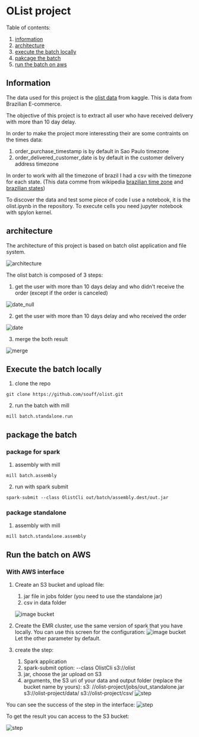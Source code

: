 # OList project

Table of contents:

1. [information](#information)
2. [architecture](#architecture)
3. [execute the batch locally](#execute-the-batch-locally)
4. [pakcage the batch](#package-the-batch)
5. [run the batch on aws](#run-the-batch-on-aws)

## Information

The data used for this project is the [olist data](https://www.kaggle.com/olistbr/brazilian-ecommerce) from kaggle. This
is data from Brazilian E-commerce.

The objective of this project is to extract all user who have received delivery with more than 10 day delay.

In order to make the project more interessting their are some contraints on the times data:

1. order_purchase_timestamp is by default in Sao Paulo timezone
2. order_delivered_customer_date is by default in the customer delivery address timezone

In order to work with all the timezone of brazil I had a csv with the timezone for each state. (This data comme from
wikipedia [brazilian time zone](https://en.wikipedia.org/wiki/Time_in_Brazil)
and [brazilian states](https://en.wikipedia.org/wiki/Federative_units_of_Brazil))

To discover the data and test some piece of code I use a notebook, it is the olist.ipynb in the repository. To execute
cells you need jupyter notebook with spylon kernel.

## architecture

The architecture of this project is based on batch olist application and file system.

![architecture](docs/img/architecture.png)

The olist batch is composed of 3 steps:

1. get the user with more than 10 days delay and who didn't receive the order (except if the order is canceled)

![date_null](docs/img/process_date_null.png)

2. get the user with more than 10 days delay and who received the order

![date](docs/img/process_date.png)

3. merge the both result

![merge](docs/img/merge.png)

## Execute the batch locally

1. clone the repo

```shell
git clone https://github.com/souff/olist.git
```

2. run the batch with mill

```shell
mill batch.standalone.run
```

## package the batch

### package for spark

1. assembly with mill

```shell
mill batch.assembly
```

2. run with spark submit

```shell
spark-submit --class OlistCli out/batch/assembly.dest/out.jar            
```

### package standalone

1. assembly with mill

```shell
mill batch.standalone.assembly
```

## Run the batch on AWS

### With AWS interface

1. Create an S3 bucket and upload file:
    1. jar file in jobs folder (you need to use the standalone jar)
    2. csv in data folder

   ![image bucket](docs/img/bucket.png)

2. Create the EMR cluster, use the same version of spark that you have locally. You can use this screen for the
   configuration:
   ![image bucket](docs/img/emr_config.png)
   Let the other parameter by default.

3. create the step:
    1. Spark application
    2. spark-submit option: --class OlistCli s3://olist
    3. jar, choose the jar upload on S3
    4. arguments, the S3 uri of your data and output folder (replace the bucket name by yours): s3:
       //olist-project/jobs/out_standalone.jar s3://olist-project/data/ s3://olist-project/csv/
       ![step](docs/img/step.png)

You can see the success of the step in the interface:
![step](docs/img/succes.png)

To get the result you can access to the S3 bucket:

![step](docs/img/csv.png)

